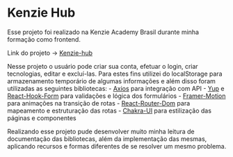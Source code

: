 # Kenzie Hub

Esse projeto foi realizado na Kenzie Academy Brasil durante minha formação como frontend.

Link do projeto -> [Kenzie-hub](https://react-entrega-s2-kenzie-hub-2victor2.vercel.app/)

Nesse projeto o usuário pode criar sua conta, efetuar o login, criar tecnologias, editar e excluí-las. Para estes fins utilizei do localStorage para armazenamento temporário de algumas informações e além disso foram utilizadas as seguintes bibliotecas: 
    - [Axios](https://www.npmjs.com/package/axios) para integração com API
    - [Yup](https://www.npmjs.com/package/yup) e [React-Hook-Form](https://react-hook-form.com/) para validações e lógica dos formulários
    - [Framer-Motion](https://www.npmjs.com/package/framer-motion) para animações na transição de rotas
    - [React-Router-Dom](https://v5.reactrouter.com/web/guides/quick-start) para mapeamento e estruturação das rotas
    - [Chakra-UI](https://chakra-ui.com/) para estilização das páginas e componentes
  
Realizando esse projeto pude desenvolver muito minha leitura de documentação das bibliotecas, além da implementação das mesmas, aplicando recursos e formas diferentes de se resolver um mesmo problema. 